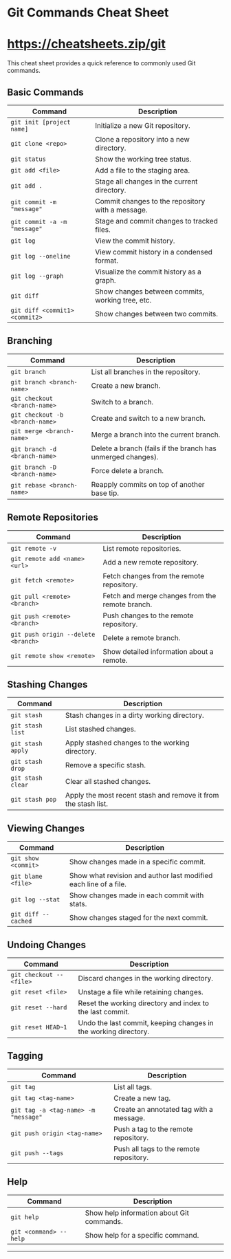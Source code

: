 # Git Commands Cheat Sheet
# https://cheatsheets.zip/git

This cheat sheet provides a quick reference to commonly used Git commands.

## Basic Commands

| Command                            | Description                                         |
|------------------------------------|-----------------------------------------------------|
| `git init [project name]`                         | Initialize a new Git repository.                   |
| `git clone <repo>`                 | Clone a repository into a new directory.           |
| `git status`                       | Show the working tree status.                       |
| `git add <file>`                   | Add a file to the staging area.                    |
| `git add .`                        | Stage all changes in the current directory.        |
| `git commit -m "message"`          | Commit changes to the repository with a message.   |
| `git commit -a -m "message"`       | Stage and commit changes to tracked files.          |
| `git log`                          | View the commit history.                            |
| `git log --oneline`               | View commit history in a condensed format.         |
| `git log --graph`                 | Visualize the commit history as a graph.           |
| `git diff`                         | Show changes between commits, working tree, etc.   |
| `git diff <commit1> <commit2>`    | Show changes between two commits.                   |

## Branching

| Command                             | Description                                         |
|-------------------------------------|-----------------------------------------------------|
| `git branch`                        | List all branches in the repository.               |
| `git branch <branch-name>`          | Create a new branch.                               |
| `git checkout <branch-name>`        | Switch to a branch.                                |
| `git checkout -b <branch-name>`     | Create and switch to a new branch.                 |
| `git merge <branch-name>`           | Merge a branch into the current branch.            |
| `git branch -d <branch-name>`       | Delete a branch (fails if the branch has unmerged changes). |
| `git branch -D <branch-name>`       | Force delete a branch.                             |
| `git rebase <branch-name>`          | Reapply commits on top of another base tip.       |

## Remote Repositories

| Command                               | Description                                         |
|---------------------------------------|-----------------------------------------------------|
| `git remote -v`                      | List remote repositories.                           |
| `git remote add <name> <url>`        | Add a new remote repository.                        |
| `git fetch <remote>`                 | Fetch changes from the remote repository.          |
| `git pull <remote> <branch>`          | Fetch and merge changes from the remote branch.    |
| `git push <remote> <branch>`          | Push changes to the remote repository.             |
| `git push origin --delete <branch>`   | Delete a remote branch.                            |
| `git remote show <remote>`           | Show detailed information about a remote.          |

## Stashing Changes

| Command                              | Description                                         |
|--------------------------------------|-----------------------------------------------------|
| `git stash`                          | Stash changes in a dirty working directory.        |
| `git stash list`                    | List stashed changes.                              |
| `git stash apply`                   | Apply stashed changes to the working directory.    |
| `git stash drop`                    | Remove a specific stash.                           |
| `git stash clear`                   | Clear all stashed changes.                         |
| `git stash pop`                     | Apply the most recent stash and remove it from the stash list. |

## Viewing Changes

| Command                               | Description                                         |
|---------------------------------------|-----------------------------------------------------|
| `git show <commit>`                  | Show changes made in a specific commit.            |
| `git blame <file>`                   | Show what revision and author last modified each line of a file. |
| `git log --stat`                     | Show changes made in each commit with stats.      |
| `git diff --cached`                  | Show changes staged for the next commit.          |

## Undoing Changes

| Command                               | Description                                         |
|---------------------------------------|-----------------------------------------------------|
| `git checkout -- <file>`             | Discard changes in the working directory.          |
| `git reset <file>`                   | Unstage a file while retaining changes.            |
| `git reset --hard`                   | Reset the working directory and index to the last commit. |
| `git reset HEAD~1`                   | Undo the last commit, keeping changes in the working directory. |

## Tagging

| Command                               | Description                                         |
|---------------------------------------|-----------------------------------------------------|
| `git tag`                            | List all tags.                                     |
| `git tag <tag-name>`                 | Create a new tag.                                  |
| `git tag -a <tag-name> -m "message"` | Create an annotated tag with a message.            |
| `git push origin <tag-name>`         | Push a tag to the remote repository.               |
| `git push --tags`                    | Push all tags to the remote repository.            |

## Help

| Command                               | Description                                         |
|---------------------------------------|-----------------------------------------------------|
| `git help`                           | Show help information about Git commands.          |
| `git <command> --help`               | Show help for a specific command.                  |

---

